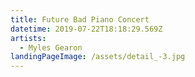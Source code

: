```yaml
---
title: Future Bad Piano Concert
datetime: 2019-07-22T18:18:29.569Z
artists:
  - Myles Gearon
landingPageImage: /assets/detail_-3.jpg
---
```


